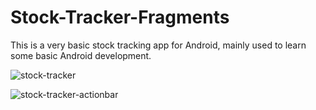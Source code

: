 Stock-Tracker-Fragments
=======================
This is a very basic stock tracking app for Android, mainly used to learn some basic Android development.

![stock-tracker](https://cloud.githubusercontent.com/assets/7425369/5179235/f79e45c8-742e-11e4-8682-af6dc87ecbbb.png)

![stock-tracker-actionbar](https://cloud.githubusercontent.com/assets/7425369/5179236/fc1adf62-742e-11e4-80b8-6faa5c1af7c5.png)

